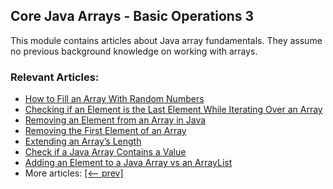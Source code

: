 ## Core Java Arrays - Basic Operations 3

This module contains articles about Java array fundamentals. They assume no previous background knowledge on working with arrays.

### Relevant Articles: 
- [How to Fill an Array With Random Numbers](https://www.baeldung.com/java-array-random-numbers)
- [Checking if an Element is the Last Element While Iterating Over an Array](https://www.baeldung.com/java-array-last-element-test)
- [Removing an Element from an Array in Java](https://www.baeldung.com/java-array-remove-element)
- [Removing the First Element of an Array](https://www.baeldung.com/java-array-remove-first-element)
- [Extending an Array’s Length](https://www.baeldung.com/java-array-add-element-at-the-end)
- [Check if a Java Array Contains a Value](https://www.baeldung.com/java-array-contains-value)
- [Adding an Element to a Java Array vs an ArrayList](https://www.baeldung.com/java-add-element-to-array-vs-list)
- More articles: [[<-- prev]](../core-java-arrays-operations-basic-2)